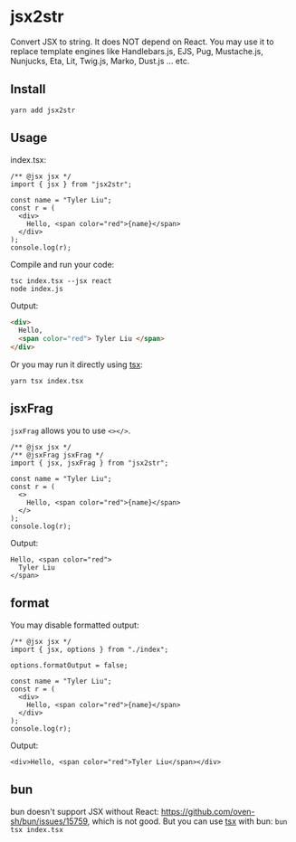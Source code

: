 # jsx2str

Convert JSX to string. It does NOT depend on React.
You may use it to replace template engines like Handlebars.js, EJS, Pug, Mustache.js, Nunjucks, Eta, Lit, Twig.js, Marko, Dust.js ... etc.

## Install

```
yarn add jsx2str
```

## Usage

index.tsx:

```tsx
/** @jsx jsx */
import { jsx } from "jsx2str";

const name = "Tyler Liu";
const r = (
  <div>
    Hello, <span color="red">{name}</span>
  </div>
);
console.log(r);
```

Compile and run your code:

```
tsc index.tsx --jsx react
node index.js
```

Output:

```html
<div>
  Hello,
  <span color="red"> Tyler Liu </span>
</div>
```

Or you may run it directly using [tsx](https://www.npmjs.com/package/tsx):

```
yarn tsx index.tsx
```

## jsxFrag

`jsxFrag` allows you to use `<></>`.

```tsx
/** @jsx jsx */
/** @jsxFrag jsxFrag */
import { jsx, jsxFrag } from "jsx2str";

const name = "Tyler Liu";
const r = (
  <>
    Hello, <span color="red">{name}</span>
  </>
);
console.log(r);
```

Output:

```
Hello, <span color="red">
  Tyler Liu
</span>
```

## format

You may disable formatted output:

```tsx
/** @jsx jsx */
import { jsx, options } from "./index";

options.formatOutput = false;

const name = "Tyler Liu";
const r = (
  <div>
    Hello, <span color="red">{name}</span>
  </div>
);
console.log(r);
```

Output:

```
<div>Hello, <span color="red">Tyler Liu</span></div>
```

## bun

bun doesn't support JSX without React: https://github.com/oven-sh/bun/issues/15759, which is not good.
But you can use [tsx](https://www.npmjs.com/package/tsx) with bun: `bun tsx index.tsx`
